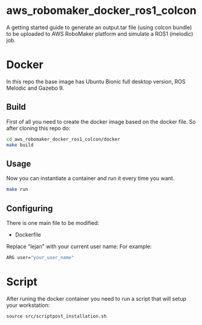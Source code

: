 # aws_robomaker_docker_ros1_colcon
A getting started guide to generate an output.tar file (using colcon bundle) to be uploaded to AWS RoboMaker platform and simulate a ROS1 (melodic) job.

# Docker
In this repo the base image has Ubuntu Bionic full desktop version, ROS Melodic and Gazebo 9.

## Build
First of all you need to create the docker image based on the docker file. So after cloning this repo do:
```bash
cd aws_robomaker_docker_ros1_colcon/docker
make build
```

## Usage
Now you can instantiate a container and run it every time you want.
```bash
make run
```

## Configuring
There is one main file to be modified:
* Dockerfile

Replace "lejan" with your current user name:
For example:

```bash
ARG user="your_user_name"
```

# Script
After runing the docker container you need to run a script that will setup your workstation:

 ```
 source src/scriptpost_installation.sh
  ```